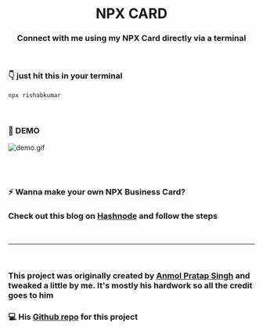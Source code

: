 <h1 align="center">  <strong>NPX CARD</strong> </h1>
<h3 align="center"> Connect with me using my NPX Card directly via a terminal </h3>

<br />

### <strong>👇 just hit this in your terminal</strong>

```bash
npx rishabkumar
```

<br />

### <strong>🚀 DEMO</strong>

![demo.gif](https://rishabincloud.s3.amazonaws.com/npx-card.gif)

<br />

<br />

### <strong>⚡ Wanna make your own NPX Business Card?</strong>

### Check out this blog on [Hashnode](https://rahikhan.hashnode.dev/create-a-simple-npx-business-card) and follow the steps

<br />

---

<br />

### This project was originally created by [Anmol Pratap Singh](https://github.com/anmol098) and tweaked a little by me. It's mostly his hardwork so all the credit goes to him

### 💻 His [Github repo](https://github.com/anmol098/npx_card) for this project
